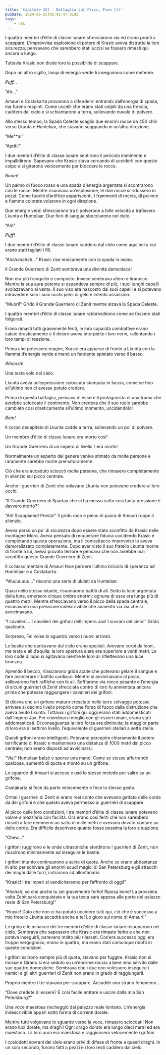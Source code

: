 ```yaml
---
title: 'Capitolo 357 - Battaglia sul Picco, Fine (1)'
pubDate: 2024-05-25T05:41:47.919Z
tags:
    - htk
---
```


I quattro membri d’élite di classe lunare sfrecciarono via ed erano pronti a scappare. L’improvvisa esplosione di potere di Krasic aveva distrutto la loro sicurezza; pensavano che sarebbero stati uccisi se fossero rimasti qui ancora a lungo.

Tuttavia Krasic non diede loro la possibilità di scappare.

Dopo un altro sigillo, lampi di energia verde li inseguirono come meteore.

<em>Puff…</em>

“Ah…”


Amauri e Costakarta provarono a difendersi entrambi dall’energia di spada, ma furono respinti. Come uccelli che erano stati colpiti da una freccia, caddero dal cielo e si schiantarono a terra, sollevando nuvole di polvere.

Allo stesso tempo, la Spada Celeste scagliò due enormi rocce da 450 chili verso Lkunta e Huntelaar, che stavano scappando in un’altra direzione.

“Me**a!”

“Apriti!”

I due membri d’élite di classe lunare sentirono il pericolo imminente e impallidirono. Sapevano che Krasic stava cercando di ucciderli con questo colpo e si girarono velocemente per bloccare le rocce.

<em>Boom!</em>

Un palmo di fuoco rosso e una spada d’energia argentata si scontrarono con le rocce. Mentre risuonava un’esplosione, le due rocce si ridussero in pezzi. Come fuochi d’artificio appariscenti, i frammenti di roccia, di polvere e fiamme colorate volarono in ogni direzione.

Due energie verdi sfrecciarono tra il polverone a folle velocità a trafissero Lkunta e Huntelaar. Due fiori di sangue sbocciarono nel cielo.

“Ah!”

<em>Puff!</em>

I due membri d’élite di classe lunare caddero dal cielo come aquiloni a cui erano stati tagliati i fili.

“Ahahahahah…” Krasic rise eroicamente con la spada in mano.

Il Grande Guerriero di Zenit sembrava una divinità demoniaca!

Non era più tranquillo e composto. Invece sembrava altero e tirannico. Mentre la sua aura potente si espandeva sempre di più, i suoi lunghi capelli svolazzavano al vento. Il suo viso era nascosto dai suoi capelli e si potevano intravedere solo i suoi occhi pieni di gelo e intento assassino.

“Muori!” Gridò il Grande Guerriero di Zenit mentre alzava la Spada Celeste.

I quattro membri d’élite di classe lunare rabbrividirono come se fossero stati folgorati.

Erano rimasti tutti gravemente feriti, le loro capacità combattive erano calate drasticamente e il dolore aveva intorpidito i loro nervi, rallentando i loro tempi di reazione.

Prima che potessero reagire, Krasic era apparso di fronte a Lkunta con la fiamma d’energia verde e menò un fendente spietato verso il basso.

<em>Whoosh!</em>

Una testa volò nel cielo.

Lkunta aveva un’espressione scioccata stampata in faccia, come se fino all’ultimo non ci avesse potuto credere.

Prima di questa battaglia, pensava di essere il protagonista di una trama che avrebbe scioccato il continente. Non credeva che il suo ruolo sarebbe cambiato così drasticamente all’ultimo momento, uccidendolo!

<em>Bam!</em>

Il corpo decapitato di Lkunta cadde a terra, sollevando un po’ di polvere.

Un membro d’élite di classe lunare era morto così!

Un Grande Guerriero di un impero di livello 1 era morto!

Normalmente un esperto del genere veniva stimato da molte persone e raramente sarebbe morte prematuramente.

Ciò che era accaduto scioccò molte persone, che rimasero completamente in silenzio sul picco centrale.

Anche i guerrieri di Zenit che odiavano Lkunta non potevano credere ai loro occhi.

“Il Grande Guerriero di Spartax che ci ha messo sotto così tanta pressione è davvero morto?”

“Ah! Scappiamo! Presto!” Il grido roco e pieno di paura di Amauri ruppe il silenzio.

Aveva perso un po’ di sicurezza dopo essere stato sconfitto da Krasic nelle montagne Moro. Aveva pensato di recuperare fiducia uccidendo Krasic e completando questa operazione, ma il contrattacco improvviso lo aveva demoralizzato completamente. Dopo aver visto il suo fratello Lkunta morire di fronte a lui, aveva provato terrore e pensava che non avrebbe mai sconfitto questo Grande Guerriero di Zenit.

Il collasso mentale di Amauri fece perdere l’ultimo briciolo di speranza ad Huntelaar e a Costakarta.

“Wuuuuuuu…” risuonò una serie di ululati da Huntelaar.

Quasi nello stesso istante, risuonarono battiti di ali. Sotto la luce argentata della luna, emersero cinque ombre enormi; ognuna di esse era lunga più di quattro metri. Mentre sfrecciavano verso il picco della spada centrale, emanavano una pressione indescrivibile che aumentò via via che si avvicinavano.

“I cavalieri… I cavalieri dei grifoni dell’impero Jax! I sovrani del cielo!” Gridò qualcuno.

Sorpreso, Fei volse lo sguardo verso i nuovi arrivati.

Le bestie che caricavano dal cielo erano speciali. Avevano corpi da leoni, ma testa e ali d’aquila; la loro apertura alare era superiore a venti metri. Le loro code di lupo si agitavano mentre le loro ali riflettevano una luce bronzea.

Aprendo il becco, rilasciarono grida acute che potevano gelare il sangue e fare accelerare il battito cardiaco. Mentre si avvicinavano al picco, sollevarono forti raffiche con le ali. Soffiarono via rocce pesante e l’energia di alcuni guerrieri di Zenit sfrecciata contro di loro fu annientata ancora prima che potesse raggiungere i cavalieri dei grifoni.

Si diceva che un grifone maturo cresciuto nelle terre selvagge potesse arrivare al decimo livello proprio come l’orso di fuoco della distruzione che aveva avuto Lkunta. Tuttavia i grifoni qui oggi erano stati addomesticati dall’impero Jax. Per coordinarsi meglio con gli esseri umani, erano stati addomesticati. Di conseguenza la loro forza era diminuita; la maggior parte di loro era al settimo livello, l’equivalente di guerrieri stellari a sette stelle.

Questi grifoni erano intelligenti. Potevano percepire chiaramente il potere terrificante di Krasic e mantennero una distanza di 1000 metri dal picco centrale; non erano disposti ad avvicinarsi.

“Via!” Huntelaar balzò e sporse una mano. Come se stesse afferrando qualcosa, aumentò di quota e montò su un grifone.

Lo sguardo di Amauri si accese e usò lo stesso metodo per salire su un grifone.

Costakarta si fece da parte velocemente e fece lo stesso gesto.

Ormai i guerrieri di Zenit si erano resi conto che avevano gettato delle corde da dei grifoni e che questo aveva permesso ai guerrieri di scappare.

Al picco delle loro condizioni, i tre membri d’élite di classe lunare potevano volare a mezz’aria con facilità. Ora erano così feriti che non sarebbero riusciti a fare nemmeno un salto di mille metri e avevano dovuto contare su delle corde. Era difficile descrivere quanto fosse pessima la loro situazione.

“Chew…”

I grifoni ruggirono e le onde ultrasoniche stordirono i guerrieri di Zenit, non riuscirono minimamente ad inseguire le bestie.

I grifoni intanto continuarono a salire di quota. Anche se erano abbastanza in alto per schivare gli enormi scudi magici di San Petersburg e gli attacchi dei maghi dalle torri, iniziarono ad allontanarsi.

“Krasic! I tre imperi si vendicheranno per l’affronto di oggi!”

“Ahahah, so che anche tu sei gravemente ferito! Riposa bene! La prossima volta Zenit sarà conquistata e la tua testa sarà appesa alle porte del palazzo reale di San Petersburg!”

“Krasic! Dato che non ci hai potuto uccidere tutti qui, ciò che è successo a mio fratello Lkunta accadrà anche a te! Lo giuro sul nome di Amauri!”

Le grida e le minacce dei tre membri d’élite di classe lunare risuonarono nel cielo. Sembrava che sapessero che Krasic era rimasto ferito e che non poteva inseguirli, parevano molto più rilassati. Cos’era successo oggi era troppo vergognoso; erano in quattro, ma erano stati comunque ridotti in queste condizioni.

I grifoni salirono sempre più di quota, stavano per fuggire. Krasic non si mosse e Girano si era seduto su un’enorme roccia a bere vino servito dalle sue quattro domestiche. Sembrava che i due non volessero inseguire i nemici e gli altri guerrieri di Zenit non erano in grado di raggiungerli.

Proprio mentre i tre stavano per scappare. Accadde uno strano fenomeno…

“Dove credete di essere? È così facile entrare e uscire dalla mia San Petersburg?”

Una voce maestosa riecheggiò dal palazzo reale lontano. Un’energia indescrivibile apparì sotto forma di correnti dorate.

Mentre tutti volgevano lo sguardo verso la voce, rimasero scioccati! Non erano luci dorate, ma draghi! Ogni drago dorato era lungo dieci metri ed era maestoso. La loro aura era maestosa e raggiunsero velocemente i grifoni.

I cosiddetti sovrani del cielo erano privi di difese di fronte a questi draghi. In un solo secondo, furono fatti a pezzi e i loro resti caddero dal cielo.
